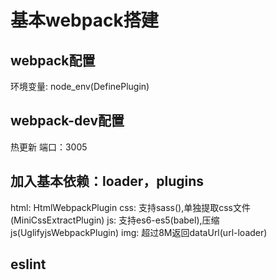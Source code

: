 # 基本webpack搭建
## webpack配置
  环境变量: node_env(DefinePlugin)
## webpack-dev配置
  热更新
  端口：3005
## 加入基本依赖：loader，plugins
  html: HtmlWebpackPlugin
  css: 支持sass(),单独提取css文件(MiniCssExtractPlugin)
  js: 支持es6-es5(babel),压缩js(UglifyjsWebpackPlugin)
  img: 超过8M返回dataUrl(url-loader)
## eslint